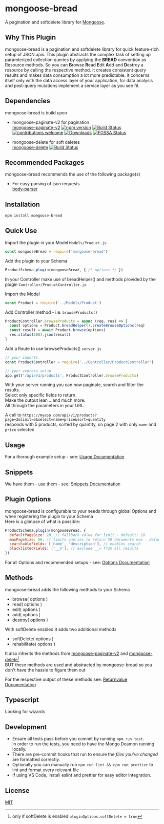 # mongoose-bread

A pagination and softdelete library for [Mongoose](http://mongoosejs.com).

## Why This Plugin

mongoose-bread is a pagination and softdelete library for quick feature-rich setup of JSON apis.
This plugin abstracts the complex task of setting up paramterized collection queries by applying the
**BREAD** convention as Resource methods. So you can **B**rowse **R**ead **E**dit **A**dd and **D**estroy a resource by calling the respective method. It creates consistent query results and makes data consumption a lot more predictable. It concerns itself only with the data access layer of your application, for data analysis and post-query mutations implement a service layer as you see fit.

## Dependencies

mongoose-bread is build upon

- mongoose-paginate-v2 for pagination  
  [mongoose-paginate-v2](https://github.com/aravindnc/mongoose-paginate-v2)
  [![npm version](https://img.shields.io/npm/v/mongoose-paginate-v2.svg)](https://www.npmjs.com/package/mongoose-paginate-v2)
  [![Build Status](https://travis-ci.com/aravindnc/mongoose-paginate-v2.svg?branch=master)](https://travis-ci.com/aravindnc/mongoose-paginate-v2)
  [![contributions welcome](https://img.shields.io/badge/contributions-welcome-brightgreen.svg?style=flat)](https://github.com/aravindnc/mongoose-paginate-v2/issues)
  [![Downloads](https://img.shields.io/npm/dm/mongoose-paginate-v2.svg)](https://img.shields.io/npm/dm/mongoose-paginate-v2.svg)
  [![FOSSA Status](https://app.fossa.com/api/projects/git%2Bgithub.com%2Faravindnc%2Fmongoose-paginate-v2.svg?type=shield)](https://app.fossa.com/projects/git%2Bgithub.com%2Faravindnc%2Fmongoose-paginate-v2?ref=badge_shield)

- mongoose-delete for soft deletes  
  [mongoose-delete](https://github.com/dsanel/mongoose-delete)
  [![Build Status](https://github.com/dsanel/mongoose-delete/workflows/Test/badge.svg)](https://github.com/dsanel/mongoose-delete/actions/workflows/test.yml)

## Recommended Packages

mongoose-bread recommends the use of the following package(s)

- For easy parsing of json requests  
  [body-parser](https://github.com/expressjs/body-parser)

## Installation

```sh
npm install mongoose-bread
```

## Quick Use

Import the plugin in your Model `Models/Product.js`

```js
const mongooseBread = require('mongoose-bread')
```

Add the plugin to your Schema

```js
ProductSchema.plugin(mongooseBread, { /* options */ })
```

In your Controller make use of breadHelper() and methods provided by the plugin `Controller/ProductController.js`

Import the Model

```js
const Product = require('../Models/Product')
```

Add Controller method - i.e. `browseProducts()`

```js
ProductController.browseProducts = async (req, res) => {
  const options = Product.breadHelper().createBrowseOptions(req)
  const result = await Product.browse(options)
  res.status(200).json(result)
}
```

Add a Route to use browseProducts() `server.js`

```js
// your imports
const ProductController = require('../Controller/ProductController')

// your express setup
app.get('/api/v1/products', ProductController.browseProducts)
```

With your server running you can now paginate, search and filter the results.  
Select only specific fields to return.  
Make the output lean ...and much more.  
All through the parameters in your URL.

A call to `https://myapp.com/api/v1/products?page=2&limit=5&select=name+price&sort=quantity`  
responds with 5 products, sorted by quantity, on page 2 with only `name` and `price` selected

## Usage

For a thorough example setup - see: [Usage Documentation](./docs/usage.md)

## Snippets

We have them - use them - see: [Snippets Documentation](./docs/snippets.md)

## Plugin Options

mongoose-bread is configurable to your needs through global Options and when registering the plugin to your Schema  
Here is a glimpse of what is possible:

```js
ProductSchema.plugin(mongooseBread, { 
  defaultPageSize: 20, // fallback value for limit - default: 10
  maxPageSize: 50, // limits queries to return 50 documents max - default: 100
  searchableFields: ['name', 'description'], // enables search
  blacklistedFields: ['__v'], // exclude __v from all results
})
```

For all Options and recommended setups - see: [Options Documentation](./docs/options.md)

## Methods

mongoose-bread adds the following methods to your Schema

- browse( options )
- read( options )
- edit( options )
- add( options )
- destroy( options )

With softDelete enabled it adds two additional methods

- softDelete( options )
- rehabilitate( options )

It also inherits the methods from [mongoose-paginate-v2](https://github.com/aravindnc/mongoose-paginate-v2#modelpaginatequery-options-callback) and [mongoose-delete](https://github.com/dsanel/mongoose-delete#method-overridden)[^1]  
BUT these methods are used and abstracted by mongoose-bread so you don't have the hassle to figure them out

For the respective output of these methods see: [Returnvalue Documentation](./docs/returnvalues.md)

[^1]: only if softDelete is enabled `pluginOptions.softDelete = true`

## Typescript

Looking for wizards

## Development

- Ensure all tests pass before you commit by running `npm run test`.  
In order to run the tests, you need to have the Mongo Deamon running locally.
- There are pre-commit hooks that run to ensure the _files you've changed_ are formatted correctly.
- Optionally you can manually run `npm run lint && npm run prettier` to lint and format every relevant file
- If using VS Code, install eslint and prettier for easy editor integration.

## License

[MIT](LICENSE)